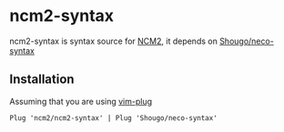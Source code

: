 # ncm2-syntax

ncm2-syntax is syntax source for [NCM2](https://github.com/ncm2/ncm2), it depends on [Shougo/neco-syntax](https://github.com/shougo/neco-syntax)

## Installation

Assuming that you are using [vim-plug](https://github.com/junegunn/vim-plug)

```vim
Plug 'ncm2/ncm2-syntax' | Plug 'Shougo/neco-syntax'
```
